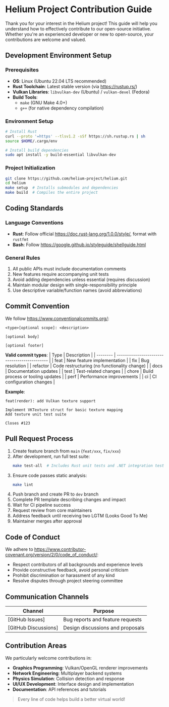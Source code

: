 # Helium Project Contribution Guide

Thank you for your interest in the Helium project! This guide will help you understand how to effectively contribute to our open-source initiative. Whether you're an experienced developer or new to open-source, your contributions are welcome and valued.

## Development Environment Setup

### Prerequisites
- **OS**: Linux (Ubuntu 22.04 LTS recommended)
- **Rust Toolchain**: Latest stable version (via https://rustup.rs/)
- **Vulkan Libraries**: `libvulkan-dev` (Ubuntu) / `vulkan-devel` (Fedora)
- **Build Tools**:
  - `make` (GNU Make 4.0+)
  - `g++` (for native dependency compilation)

### Environment Setup
```bash
# Install Rust
curl --proto '=https' --tlsv1.2 -sSf https://sh.rustup.rs | sh
source $HOME/.cargo/env

# Install build dependencies
sudo apt install -y build-essential libvulkan-dev
```

### Project Initialization
```bash
git clone https://github.com/helium-project/helium.git
cd helium
make setup  # Installs submodules and dependencies
make build  # Compiles the entire project
```

## Coding Standards

### Language Conventions
- **Rust**: Follow official https://doc.rust-lang.org/1.0.0/style/, format with `rustfmt`
- **Bash**: Follow https://google.github.io/styleguide/shellguide.html

### General Rules
1. All public APIs must include documentation comments
2. New features require accompanying unit tests
3. Avoid adding dependencies unless essential (requires discussion)
4. Maintain modular design with single-responsibility principle
5. Use descriptive variable/function names (avoid abbreviations)

## Commit Convention

We follow https://www.conventionalcommits.org/:
```
<type>[optional scope]: <description>

[optional body]

[optional footer]
```

**Valid commit types**:
| Type     | Description                                  |
| -------- | -------------------------------------------- |
| feat     | New feature implementation                   |
| fix      | Bug resolution                               |
| refactor | Code restructuring (no functionality change) |
| docs     | Documentation updates                        |
| test     | Test-related changes                         |
| chore    | Build process or tooling updates             |
| perf     | Performance improvements                     |
| ci       | CI configuration changes                     |

**Example**:
```
feat(render): add Vulkan texture support

Implement VKTexture struct for basic texture mapping
Add texture unit test suite

Closes #123
```

## Pull Request Process

1. Create feature branch from `main` (`feat/xxx`, `fix/xxx`)
2. After development, run full test suite:
   ```bash
   make test-all  # Includes Rust unit tests and .NET integration tests
   ```
3. Ensure code passes static analysis:
   ```bash
   make lint
   ```
4. Push branch and create PR to `dev` branch
5. Complete PR template describing changes and impact
6. Wait for CI pipeline success
7. Request review from core maintainers
8. Address feedback until receiving two LGTM (Looks Good To Me)
9. Maintainer merges after approval

## Code of Conduct

We adhere to https://www.contributor-covenant.org/version/2/0/code_of_conduct/:
- Respect contributors of all backgrounds and experience levels
- Provide constructive feedback, avoid personal criticism
- Prohibit discrimination or harassment of any kind
- Resolve disputes through project steering committee

## Communication Channels

| Channel              | Purpose                                            |
| -------------------- | -------------------------------------------------- |
| [GitHub Issues]      | Bug reports and feature requests                   |
| [GitHub Discussions] | Design discussions and proposals                   |


## Contribution Areas

We particularly welcome contributions in:
- **Graphics Programming**: Vulkan/OpenGL renderer improvements
- **Network Engineering**: Multiplayer backend systems
- **Physics Simulation**: Collision detection and response
- **UI/UX Development**: Interface design and implementation
- **Documentation**: API references and tutorials

> Every line of code helps build a better virtual world!